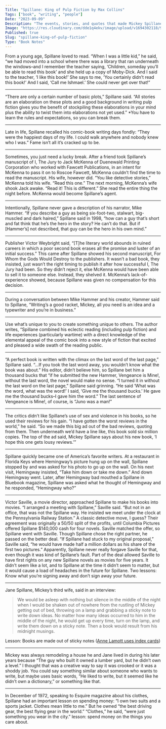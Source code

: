 ```yaml
---
Title: "Spillane: King of Pulp Fiction by Max Collins"
Tags: ["book", "writing", "people"]
Date: "2023-09-09"
Description: "The events, stories, and quotes that made Mickey Spillane the king of pulp fiction."
Image: "https://res.cloudinary.com/dde1q4ekv/image/upload/v1694302118/9781613163795_wjwfce.jpg"
Published: true
Slug: "spillane-king-of-pulp-fiction"
Type: "Book Notes"
---
```

From a young age, Spillane loved to read. “When I was a little kid,” he said, “we had moved into a school where there was a library that ran underneath the windows–and I remember the teacher saying, ‘Children, someday you’ll be able to read this book’ and she held up a copy of Moby-Dick. And I said to the teacher, ‘I like this book!’ She says to me, ‘You certainly didn’t read this book!’ And I said, ‘Call me Ishmael.’ She could never get over that!”

---

“There are only a certain number of basic plots,” Spillane said. “All stories are an elaboration on these plots and a good background in writing pulp fiction gives you the benefit of stockpiling these elaborations in your mind plus the ability to twist them into elaborations not yet used.” *You have to learn the rules and expectations, so you can break them.


---

Late in life, Spillane recalled his comic-book writing days fondly: “They were the happiest days of my life. I could walk anywhere and nobody knew who I was.” Fame isn’t all it’s cracked up to be.

---

Sometimes, you just need a lucky break. After a friend took Spillane’s manuscript of I, The Jury to Jack McKenna of Duenewald Printing Corporation who worked with Fawcett Publications, in an intent for McKenna to pass it on to Roscoe Fawcett, McKenna couldn’t find the time to read the manuscript. His wife, however did. “You like detective stories,” McKenna told his wife. “Read this one.” The next morning, McKenna’s wife shook Jack awake. “Read it! This is different.” She read the entire thing the night before. McKenna would become Spillane’s agent.

---

Intentionally, Spillane never gave a description of his narrator, Mike Hammer. “If you describe a guy as being six-foot-two, stalwart, big-muscled and dark haired,” Spillane said in 1998, “how can a guy that’s short and fat think that he’s the hero in the story? He can’t do that. But if [Hammer’s] not described, that guy can be the hero in his own mind.”

---

Publisher Victor Weybright said, “[T]he literary world abounds in ruined careers in which a poor second book erases all the promise and luster of an initial success.” This came after Spillane showed his second manuscript, For Whom the Gods Would Destroy to the publishers. It wasn’t a bad book, they insisted, just wasn’t the right timing to publish it after how successful I, The Jury had been. So they didn’t reject it, else McKenna would have been able to sell it to someone else. Instead, they shelved it. McKenna’s lack-of-experience showed, because Spillane was given no compensation for this decision.

---

During a conversation between Mike Hammer and his creator, Hammer said to Spillane, “Writing’s a good racket, Mickey, all you need is an idea and a typewriter and you’re in business.”

---

Use what’s unique to you to create something unique to others. The author writes, “Spillane combined his eclectic reading (including pulp fiction) and life experiences (particularly wartime) with a direct knowledge of the elemental appeal of the comic book into a new style of fiction that excited and pleased a wide swath of the reading public.

---

“A perfect book is written with the climax on the last word of the last page,” Spillane said. “…If you took the last word away, you wouldn’t know what the book was about.” His editor, didn’t believe him, so Spillane bet him a thousand bucks that “if he submitted the new Hammer, Vengeance is Mine!, without the last word, the novel would make no sense. “I turned it in without the last word on the last page,” Spillane said grinning. “He said ‘What was the word, what was the word!’ I said, ‘Give me the thousand bucks.’ He gave me the thousand bucks–I gave him the word.” The last sentence of Vengeance is Mine!, of course, is “Juno was a man!”

---

The critics didn’t like Spillane’s use of sex and violence in his books, so he used their reviews for his gain. “I have gotten the worst reviews in the world,” he said. “So we made this big ad out of the bad reviews, quoting from them. Then underneath we’d have a line like, this book sold six million copies. The top of the ad said, Mickey Spillane says about his new book, ‘I hope this one gets lousy reviews.’”

---

Spillane quickly became one of America’s favorite writers. At a restaurant in Florida Keys where Hemingway’s picture hung up on the wall, Spillane stopped by and was asked for his photo to go up on the wall. On his next visit, Hemingway insisted, “Take him down or take me down.” And down Hemingway went. Later, after Hemingway bad mouthed a Spillane in Bluebook magazine, Spillane was asked what he thought of Hemingway and he responded, “Hemingway who?”

---

Victor Saville, a movie director, approached Spillane to make his books into movies. “I arranged a meeting with Spillane,” Saville said. “But not in an office, that was not the Spillane way. He insisted we meet under the clock at the Pennsylvania Railway Station.” A classic detective move, I guess? Their agreement was originally a 50/50 split of the profits, until Columbia Pictures offered Spillane $140,000 cash for four novels. Saville matched the offer, so Spillane went with Saville. Though Spillane chose the right partner, he passed on the better deal. “If Spillane had stuck to my original proposal,” Saville said, “he would have made half a million dollars as his share of the first two pictures.” Apparently, Spillane never really forgave Saville for that, even though it was kind of Spillane’s fault. Part of the deal allowed Saville to have first rights on any new Spillane novels as movies for five years. It didn’t seem like a lot, and to Spillane at the time it didn’t seem to matter, but it would cause a load of headaches in the future for Spillane. Two lessons: Know what you’re signing away and don’t sign away your future.

---

Jane Spillane, Mickey’s third wife, said in an interview:

> We would be asleep with nothing but silence in the middle of the night when I would be shaken out of nowhere from the rustling of Mickey getting out of bed, throwing on a lamp and grabbing a sticky note to write down ideas. No matter how many ideas occurred to him in the middle of the night, he would get up every time, turn on the lamp, and write them down on a sticky note. Then a book would result from his midnight musings.
  

Lesson: Books are made out of sticky notes ([Anne Lamott uses index cards](https://www.dltn.io/posts/book-notes-bird-by-bird-by-anne-lamott))

---

Mickey was always remodeling a house he and Jane lived in during his later years because “The guy who built it owned a lumber yard, but he didn’t own a level.” I thought that was a creative way to say it was crooked or it was a shoddy job. You could say something similar about someone who wants to write, but maybe uses basic words, “He liked to write, but it seemed like he didn’t own a dictionary,” or something like that.

---

In December of 1972, speaking to Esquire magazine about his clothes, Spillane had an important lesson on spending money: “I own two suits and a sports jacket. Clothes mean little to me.” But he owned “the best driving gear, the best flying gear in the world.” “Clothes,” he said, “were just something you wear in the city.” lesson: spend money on the things you care about.